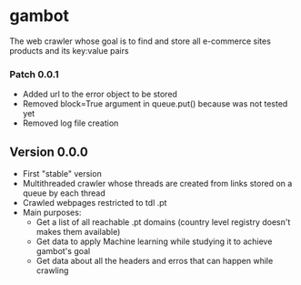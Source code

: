 # gambot
The web crawler whose goal is to find and store all e-commerce sites products and its key:value pairs

### Patch 0.0.1
- Added url to the error object to be stored
- Removed block=True argument in queue.put() because was not tested yet
- Removed log file creation

## Version 0.0.0
- First "stable" version
- Multithreaded crawler whose threads are created from links stored on a queue by each thread
- Crawled webpages restricted to tdl .pt
- Main purposes:
  - Get a list of all reachable .pt domains (country level registry doesn't makes them available)
  - Get data to apply Machine learning while studying it to achieve gambot's goal
  - Get data about all the headers and erros that can happen while crawling
